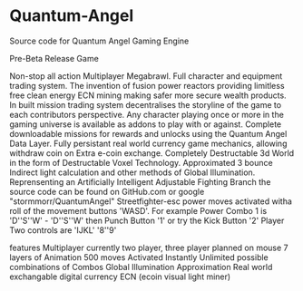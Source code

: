 # Quantum-Angel
Source code for Quantum Angel Gaming Engine

Pre-Beta Release Game

Non-stop all action Multiplayer Megabrawl.
Full character and equipment trading system.
The invention of fusion power reactors providing limitless free clean energy ECN mining making safer more secure wealth products.
In built mission trading system decentralises the storyline of the game to each contributors perspective.
Any character playing once or more in the gaming universe is available as addons to play with or against.
Complete downloadable missions for rewards and unlocks using the Quantum Angel Data Layer.
Fully persistant real world currency game mechanics, allowing withdraw coin on Extra e-coin exchange.
Completely Destructable 3d World in the form of Destructable Voxel Technology.
Approximated 3 bounce Indirect light calculation and other methods of Global Illumination.
Reprensenting an Artificially Intelligent Adjustable Fighting Branch the source code can be found on
GitHub.com or google "stormmorr/QuantumAngel"
Streetfighter-esc power moves activated witha roll of the movement buttons 'WASD'. For example
Power Combo 1 is 'D''S''W' - 'D''S''W' then Punch Button '1' or try the Kick Button '2'
Player Two controls are 'IJKL' '8''9'

features
	Multiplayer currently two player, three player planned on mouse
	7 layers of Animation
	500 moves Activated Instantly
	Unlimited possible combinations of Combos
	Global Illumination Approximation
	Real world exchangable digital currency ECN (ecoin visual light miner)
